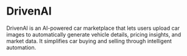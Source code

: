 # DrivenAI
DrivenAI is an AI-powered car marketplace that lets users upload car images to automatically generate vehicle details, pricing insights, and market data. It simplifies car buying and selling through intelligent automation.

